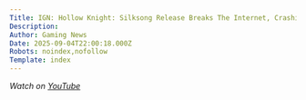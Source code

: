 ```yaml
---
Title: IGN: Hollow Knight: Silksong Release Breaks The Internet, Crashing Multiple Storefronts - IGN Daily Fix
Description: 
Author: Gaming News
Date: 2025-09-04T22:00:18.000Z
Robots: noindex,nofollow
Template: index
---
```

<p><em>Watch on <a href="https://www.youtube.com/watch?v=fD31mkaw_28" rel="noopener noreferrer">YouTube</a></em></p>

